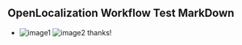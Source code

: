 ## OpenLocalization Workflow Test MarkDown
* ![image1](.\97278587-f137-4e70-873f-47e9c4375bf5.png)   ![image2](.\73f9ad9d-e619-4415-bb49-99e88f471578.png) 
thanks!